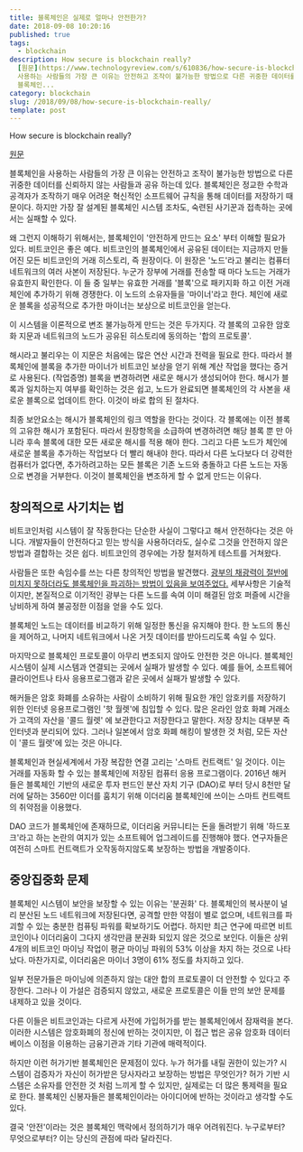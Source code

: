 ```yaml
---
title: 블록체인은 실제로 얼마나 안전한가?
date: 2018-09-08 10:20:16
published: true
tags:
  - blockchain
description: How secure is blockchain really?
  [원문](https://www.technologyreview.com/s/610836/how-secure-is-blockchain-really/)  블록체인을
  사용하는 사람들의 가장 큰 이유는 안전하고 조작이 불가능한 방법으로 다른 귀중한 데이터를 신뢰하지 않는 사람들과 공유 하는데 있다.
  블록체인...
category: blockchain
slug: /2018/09/08/how-secure-is-blockchain-really/
template: post
---
```

How secure is blockchain really?

[원문](https://www.technologyreview.com/s/610836/how-secure-is-blockchain-really/)

블록체인을 사용하는 사람들의 가장 큰 이유는 안전하고 조작이 불가능한 방법으로 다른 귀중한 데이터를 신뢰하지 않는 사람들과 공유 하는데 있다. 블록체인은 정교한 수학과 공격자가 조작하기 매우 어려운 혁신적인 소프트웨어 규칙을 통해 데이터를 저장하기 때문이다. 하지만 가장 잘 설계된 블록체인 시스템 조차도, 숙련된 사기꾼과 접촉하는 곳에서는 실패할 수 있다.

왜 그런지 이해하기 위해서는, 블록체인이 '안전하게 만드는 요소' 부터 이해할 필요가 있다. 비트코인은 좋은 예다. 비트코인의 블록체인에서 공유된 데이터는 지금까지 만들어진 모든 비트코인의 거래 히스토리, 즉 원장이다. 이 원장은 '노드'라고 불리는 컴퓨터 네트워크의 여러 사본이 저장된다. 누군가 장부에 거래를 전송할 때 마다 노드는 거래가 유효한지 확인한다. 이 들 중 일부는 유효한 거래를 '블록'으로 패키지화 하고 이전 거래 체인에 추가하기 위해 경쟁한다. 이 노드의 소유자들을 '마이너'라고 한다. 체인에 새로운 블록을 성공적으로 추가한 마이너는 보상으로 비트코인을 얻는다.

이 시스템을 이론적으로 변조 불가능하게 만드는 것은 두가지다. 각 블록의 고유한 암호화 지문과 네트워크의 노드가 공유된 히스토리에 동의하는 '합의 프로토콜'.

해시라고 불리우는 이 지문은 처음에는 많은 연산 시간과 전력을 필요로 한다. 따라서 블록체인에 블록을 추가한 마이너가 비트코인 보상을 얻기 위해 계산 작업을 했다는 증거로 사용된다. (작업증명) 블록을 변경하려면 새로운 해시가 생성되어야 한다. 해시가 블록과 일치하는지 여부를 확인하는 것은 쉽고, 노드가 완료되면 블록체인의 각 사본을 새로운 블록으로 업데이트 한다. 이것이 바로 합의 된 절차다.

최종 보안요소는 해시가 블록체인의 링크 역할을 한다는 것이다. 각 블록에는 이전 블록의 고유한 해시가 포함된다. 따라서 원장항목을 소급하여 변경하려면 해당 블록 뿐 만 아니라 후속 블록에 대한 모든 새로운 해시를 적용 해야 한다. 그리고 다른 노드가 체인에 새로운 블록을 추가하는 작업보다 더 빨리 해내야 한다. 따라서 다른 노다보다 더 강력한 컴퓨터가 없다면, 추가하려고하는 모든 블록은 기존 노드와 충돌하고 다른 노드는 자동으로 변경을 거부한다. 이것이 블록체인을 변조하게 할 수 없게 만드는 이유다.

## 창의적으로 사기치는 법

비트코인처럼 시스템이 잘 작동한다는 단순한 사실이 그렇다고 해서 안전하다는 것은 아니다. 개발자들이 안전하다고 믿는 방식을 사용하더라도, 실수로 그것을 안전하지 않은 방법과 결합하는 것은 쉽다. 비트코인의 경우에는 가장 철저하게 테스트를 거쳐왔다.

사람들은 또한 속임수를 쓰는 다른 창의적인 방법을 발견했다. [광부의 채광력이 절반에 미치지 못하더라도 블록체인을 파괴하는 방법이 있음을 보여주었다.](https://yceffort.github.io/2018/06/20/majority-is-not-enough-bitcoin-mining-is-vulnerable.html) 세부사항은 기술적이지만, 본질적으로 이기적인 광부는 다른 노드를 속여 이미 해결된 암호 퍼즐에 시간을 낭비하게 하여 불공정한 이점을 얻을 수도 있다.

블록체인 노드는 데이터를 비교하기 위해 일정한 통신을 유지해야 한다. 한 노드의 통신을 제어하고, 나머지 네트워크에서 나온 거짓 데이터를 받아드리도록 속일 수 있다.

마지막으로 블록체인 프로토콜이 아무리 변조되지 않아도 안전한 것은 아니다. 블록체인 시스템이 실제 시스템과 연결되는 곳에서 실패가 발생할 수 있다. 예를 들어, 소프트웨어 클라이언트나 타사 응용프로그램과 같은 곳에서 실패가 발생할 수 있다.

해커들은 암호 화폐를 소유하는 사람이 소비하기 위해 필요한 개인 암호키를 저장하기 위한 인터넷 응용프로그램인 '핫 월렛'에 침입할 수 있다. 많은 온라인 암호 화폐 거래소가 고객의 자산을 '콜드 월렛' 에 보관한다고 저장한다고 말한다. 저장 장치는 대부분 즉 인터넷과 분리되어 있다. 그러나 일본에서 암호 화폐 해킹이 발생한 것 처럼, 모든 자산이 '콜드 월렛'에 있는 것은 아니다.

블록체인과 현실세계에서 가장 복잡한 연결 고리는 '스마트 컨트랙트' 일 것이다. 이는 거래를 자동화 할 수 있는 블록체인에 저장된 컴퓨터 응용 프로그램이다. 2016년 해커들은 블록체인 기반의 새로운 투자 펀드인 분산 자치 기구 (DAO)로 부터 당시 8천만 달러에 달하는 3560만 이더를 훔치기 위해 이더리움 블록체인에 쓰이는 스마트 컨트랙트의 취약점을 이용했다.

DAO 코드가 블록체인에 존재하므로, 이더리움 커뮤니티는 돈을 돌려받기 위해 '하드포크'라고 하는 논란의 여지가 있는 소프트웨어 업그레이드를 진행해야 했다. 연구자들은 여전히 스마트 컨트랙트가 오작동하지않도록 보장하는 방법을 개발중이다.

## 중앙집중화 문제

블록체인 시스템이 보안을 보장할 수 있는 이유는 '분권화' 다. 블록체인의 복사분이 널리 분산된 노드 네트워크에 저장된다면, 공격할 만한 약점이 별로 없으며, 네트워크를 파괴할 수 있는 충분한 컴퓨팅 파워를 확보하기도 어렵다. 하지만 최근 연구에 따르면 비트코인이나 이더리움이 그다지 생각만큼 분권화 되있지 않은 것으로 보인다. 이들은 상위 4개의 비트코인 마이닝 작업이 평균 마이닝 파워의 53% 이상을 차지 하는 것으로 나타났다. 마찬가지로, 이더리움은 마이너 3명이 61% 정도를 차지하고 있다.

일부 전문가들은 마이닝에 의존하지 않는 대안 합의 프로토콜이 더 안전할 수 있다고 주장한다. 그러나 이 가설은 검증되지 않았고, 새로운 프로토콜은 이들 만의 보안 문제를 내제하고 있을 것이다.

다른 이들은 비트코인과는 다르게 사전에 가입허가를 받는 블록체인에서 잠재력을 본다. 이러한 시스템은 암호화폐의 정신에 반하는 것이지만, 이 접근 법은 공유 암호화 데이터베이스 이점을 이용하는 금융기관과 기타 기관에 매력적이다.

하지만 이런 허가기반 블록체인은 문제점이 있다. 누가 허가를 내릴 권한이 있는가? 시스템이 검증자가 자신이 허가받은 당사자라고 보장하는 방법은 무엇인가? 허가 기반 시스템은 소유자를 안전한 것 처럼 느끼게 할 수 있지만, 실제로는 더 많은 통제력을 필요로 한다. 블록체인 신봉자들은 블록체인이라는 아이디어에 반하는 것이라고 생각할 수도 있다.

결국 '안전'이라는 것은 블록체인 맥락에서 정의하기가 매우 어려워진다. 누구로부터? 무엇으로부터? 이는 당신의 관점에 따라 달라진다.